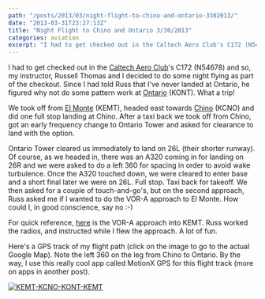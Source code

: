 ```yaml
---
path: "/posts/2013/03/night-flight-to-chino-and-ontario-3302013/"
date: "2013-03-31T23:27:13Z"
title: "Night Flight to Chino and Ontario 3/30/2013"
categories: aviation
excerpt: "I had to get checked out in the Caltech Aero Club's C172 (N54678) and so, my instructor, Russell Th..."
---
```


I had to get checked out in the [Caltech Aero Club](http://aacit.org/)'s C172 (N54678) and so, my instructor, Russell Thomas and I decided to do some night flying as part of the checkout. Since I had told Russ that I've never landed at Ontario, he figured why not do some pattern work at [Ontario](http://skyvector.com/airport/ONT/Ontario-International-Airport) (KONT). What a trip!

We took off from [El Monte](http://skyvector.com/airport/EMT/El-Monte-Airport) (KEMT), headed east towards [Chino](http://skyvector.com/airport/CNO/Chino-Airport) (KCNO) and did one full stop landing at Chino. After a taxi back we took off from Chino, got an early frequency change to Ontario Tower and asked for clearance to land with the option.

Ontario Tower cleared us immediately to land on 26L (their shorter runway). Of course, as we headed in, there was an A320 coming in for landing on 26R and we were asked to do a left 360 for spacing in order to avoid wake turbulence. Once the A320 touched down, we were cleared to enter base and a short final later we were on 26L. Full stop. Taxi back for takeoff. We then asked for a couple of touch-and-go's, but on the second approach, Russ asked me if I wanted to do the VOR-A approach to El Monte. How could I, in good conscience, say no :-)

For quick reference, [here](http://skyvector.com/files/tpp/1303/pdf/05639VGA.PDF) is the VOR-A approach into KEMT. Russ worked the radios, and instructed while I flew the approach. A lot of fun.

Here's a GPS track of my flight path (click on the image to go to the actual Google Map). Note the left 360 on the leg from Chino to Ontario. By the way, I use this really cool app called MotionX GPS for this flight track (more on apps in another post).

[![KEMT-KCNO-KONT-KEMT](31-1.png?w=652)](http://goo.gl/maps/Rpfma)
